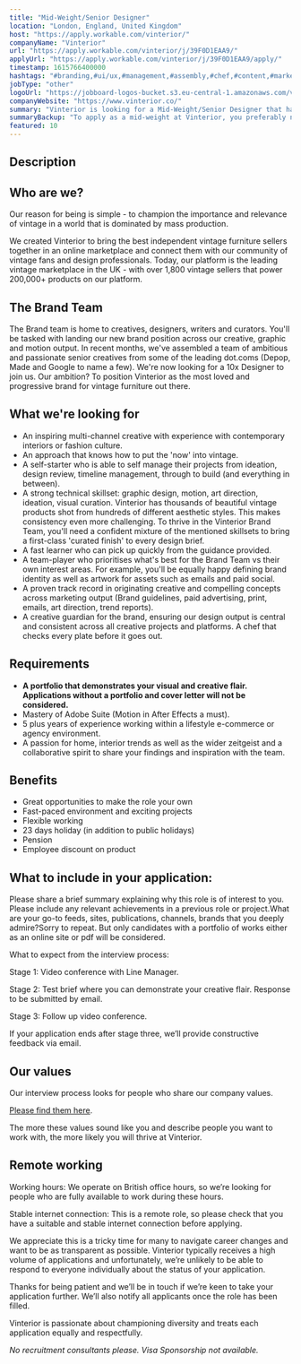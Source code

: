 ```yaml
---
title: "Mid-Weight/Senior Designer"
location: "London, England, United Kingdom"
host: "https://apply.workable.com/vinterior/"
companyName: "Vinterior"
url: "https://apply.workable.com/vinterior/j/39F0D1EAA9/"
applyUrl: "https://apply.workable.com/vinterior/j/39F0D1EAA9/apply/"
timestamp: 1615766400000
hashtags: "#branding,#ui/ux,#management,#assembly,#chef,#content,#marketing,#operations,#socialmedia,#photoshop"
jobType: "other"
logoUrl: "https://jobboard-logos-bucket.s3.eu-central-1.amazonaws.com/vinterior"
companyWebsite: "https://www.vinterior.co/"
summary: "Vinterior is looking for a Mid-Weight/Senior Designer that has 5 plus years of experience working within a lifestyle e-commerce or agency environment."
summaryBackup: "To apply as a mid-weight at Vinterior, you preferably need to have some knowledge of: #branding, #ui/ux, #management."
featured: 10
---
```


## Description

## Who are we?

Our reason for being is simple - to champion the importance and relevance of vintage in a world that is dominated by mass production.

We created Vinterior to bring the best independent vintage furniture sellers together in an online marketplace and connect them with our community of vintage fans and design professionals. Today, our platform is the leading vintage marketplace in the UK - with over 1,800 vintage sellers that power 200,000+ products on our platform.

## The Brand Team

The Brand team is home to creatives, designers, writers and curators. You'll be tasked with landing our new brand position across our creative, graphic and motion output. In recent months, we've assembled a team of ambitious and passionate senior creatives from some of the leading dot.coms (Depop, Made and Google to name a few). We're now looking for a 10x Designer to join us. Our ambition? To position Vinterior as the most loved and progressive brand for vintage furniture out there.

## What we're looking for

*   An inspiring multi-channel creative with experience with contemporary interiors or fashion culture.
*   An approach that knows how to put the 'now' into vintage.
*   A self-starter who is able to self manage their projects from ideation, design review, timeline management, through to build (and everything in between).
*   A strong technical skillset: graphic design, motion, art direction, ideation, visual curation. Vinterior has thousands of beautiful vintage products shot from hundreds of different aesthetic styles. This makes consistency even more challenging. To thrive in the Vinterior Brand Team, you'll need a confident mixture of the mentioned skillsets to bring a first-class 'curated finish' to every design brief.
*   A fast learner who can pick up quickly from the guidance provided.
*   A team-player who prioritises what's best for the Brand Team vs their own interest areas. For example, you'll be equally happy defining brand identity as well as artwork for assets such as emails and paid social.
*   A proven track record in originating creative and compelling concepts across marketing output (Brand guidelines, paid advertising, print, emails, art direction, trend reports).
*   A creative guardian for the brand, ensuring our design output is central and consistent across all creative projects and platforms. A chef that checks every plate before it goes out.

## Requirements

*   **A portfolio that demonstrates your visual and creative flair. Applications without a portfolio and cover letter will not be considered.**
*   Mastery of Adobe Suite (Motion in After Effects a must).
*   5 plus years of experience working within a lifestyle e-commerce or agency environment.
*   A passion for home, interior trends as well as the wider zeitgeist and a collaborative spirit to share your findings and inspiration with the team.

## Benefits

*   Great opportunities to make the role your own
*   Fast-paced environment and exciting projects
*   Flexible working
*   23 days holiday (in addition to public holidays)
*   Pension
*   Employee discount on product

## What to include in your application:

Please share a brief summary explaining why this role is of interest to you. Please include any relevant achievements in a previous role or project.What are your go-to feeds, sites, publications, channels, brands that you deeply admire?Sorry to repeat. But only candidates with a portfolio of works either as an online site or pdf will be considered.

What to expect from the interview process:

Stage 1: Video conference with Line Manager.

Stage 2: Test brief where you can demonstrate your creative flair. Response to be submitted by email.

Stage 3: Follow up video conference.

If your application ends after stage three, we’ll provide constructive feedback via email.

## Our values

Our interview process looks for people who share our company values.

[Please find them here](https://www.notion.so/Vinterior-ba2940b7744a4ec180b8a4d5f07c7e21).

The more these values sound like you and describe people you want to work with, the more likely you will thrive at Vinterior.

## Remote working

Working hours: We operate on British office hours, so we’re looking for people who are fully available to work during these hours.

Stable internet connection: This is a remote role, so please check that you have a suitable and stable internet connection before applying.

We appreciate this is a tricky time for many to navigate career changes and want to be as transparent as possible. Vinterior typically receives a high volume of applications and unfortunately, we’re unlikely to be able to respond to everyone individually about the status of your application.

Thanks for being patient and we’ll be in touch if we’re keen to take your application further. We’ll also notify all applicants once the role has been filled.

Vinterior is passionate about championing diversity and treats each application equally and respectfully.

_No recruitment consultants please. Visa Sponsorship not available._
